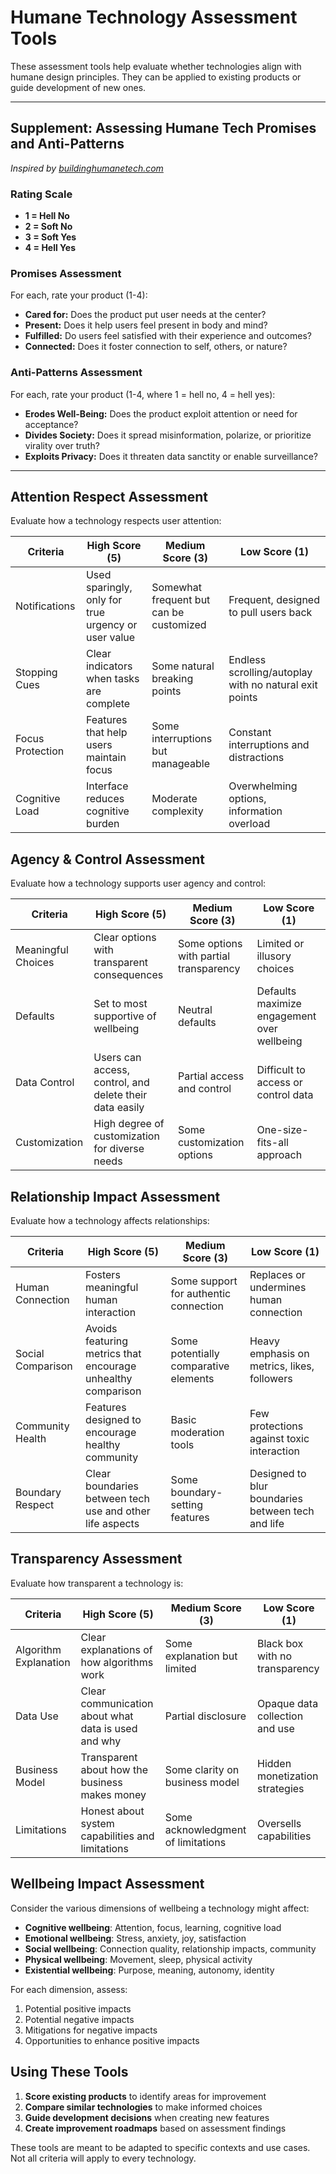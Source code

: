 # Humane Technology Assessment Tools

These assessment tools help evaluate whether technologies align with humane design principles. They can be applied to existing products or guide development of new ones.

---

## Supplement: Assessing Humane Tech Promises and Anti-Patterns
*Inspired by [buildinghumanetech.com](https://www.buildinghumanetech.com/)*

### Rating Scale
- **1 = Hell No**
- **2 = Soft No**
- **3 = Soft Yes**
- **4 = Hell Yes**

### Promises Assessment
For each, rate your product (1-4):
- **Cared for:** Does the product put user needs at the center?
- **Present:** Does it help users feel present in body and mind?
- **Fulfilled:** Do users feel satisfied with their experience and outcomes?
- **Connected:** Does it foster connection to self, others, or nature?

### Anti-Patterns Assessment
For each, rate your product (1-4, where 1 = hell no, 4 = hell yes):
- **Erodes Well-Being:** Does the product exploit attention or need for acceptance?
- **Divides Society:** Does it spread misinformation, polarize, or prioritize virality over truth?
- **Exploits Privacy:** Does it threaten data sanctity or enable surveillance?

---

## Attention Respect Assessment

Evaluate how a technology respects user attention:

| Criteria | High Score (5) | Medium Score (3) | Low Score (1) |
|----------|---------------|-----------------|--------------|
| Notifications | Used sparingly, only for true urgency or user value | Somewhat frequent but can be customized | Frequent, designed to pull users back |
| Stopping Cues | Clear indicators when tasks are complete | Some natural breaking points | Endless scrolling/autoplay with no natural exit points |
| Focus Protection | Features that help users maintain focus | Some interruptions but manageable | Constant interruptions and distractions |
| Cognitive Load | Interface reduces cognitive burden | Moderate complexity | Overwhelming options, information overload |

## Agency & Control Assessment

Evaluate how a technology supports user agency and control:

| Criteria | High Score (5) | Medium Score (3) | Low Score (1) |
|----------|---------------|-----------------|--------------|
| Meaningful Choices | Clear options with transparent consequences | Some options with partial transparency | Limited or illusory choices |
| Defaults | Set to most supportive of wellbeing | Neutral defaults | Defaults maximize engagement over wellbeing |
| Data Control | Users can access, control, and delete their data easily | Partial access and control | Difficult to access or control data |
| Customization | High degree of customization for diverse needs | Some customization options | One-size-fits-all approach |

## Relationship Impact Assessment

Evaluate how a technology affects relationships:

| Criteria | High Score (5) | Medium Score (3) | Low Score (1) |
|----------|---------------|-----------------|--------------|
| Human Connection | Fosters meaningful human interaction | Some support for authentic connection | Replaces or undermines human connection |
| Social Comparison | Avoids featuring metrics that encourage unhealthy comparison | Some potentially comparative elements | Heavy emphasis on metrics, likes, followers |
| Community Health | Features designed to encourage healthy community | Basic moderation tools | Few protections against toxic interaction |
| Boundary Respect | Clear boundaries between tech use and other life aspects | Some boundary-setting features | Designed to blur boundaries between tech and life |

## Transparency Assessment

Evaluate how transparent a technology is:

| Criteria | High Score (5) | Medium Score (3) | Low Score (1) |
|----------|---------------|-----------------|--------------|
| Algorithm Explanation | Clear explanations of how algorithms work | Some explanation but limited | Black box with no transparency |
| Data Use | Clear communication about what data is used and why | Partial disclosure | Opaque data collection and use |
| Business Model | Transparent about how the business makes money | Some clarity on business model | Hidden monetization strategies |
| Limitations | Honest about system capabilities and limitations | Some acknowledgment of limitations | Oversells capabilities |

## Wellbeing Impact Assessment

Consider the various dimensions of wellbeing a technology might affect:

- **Cognitive wellbeing**: Attention, focus, learning, cognitive load
- **Emotional wellbeing**: Stress, anxiety, joy, satisfaction
- **Social wellbeing**: Connection quality, relationship impacts, community
- **Physical wellbeing**: Movement, sleep, physical activity
- **Existential wellbeing**: Purpose, meaning, autonomy, identity

For each dimension, assess:
1. Potential positive impacts
2. Potential negative impacts
3. Mitigations for negative impacts
4. Opportunities to enhance positive impacts

## Using These Tools

1. **Score existing products** to identify areas for improvement
2. **Compare similar technologies** to make informed choices
3. **Guide development decisions** when creating new features
4. **Create improvement roadmaps** based on assessment findings

These tools are meant to be adapted to specific contexts and use cases. Not all criteria will apply to every technology. 